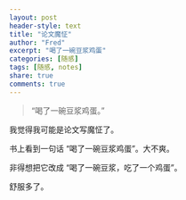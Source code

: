 ```yaml
---
layout: post
header-style: text
title: "论文魔怔"
author: "Fred"
excerpt: "喝了一碗豆浆鸡蛋"
categories: [随感]
tags: [随感, notes]
share: true
comments: true
---
```


> “喝了一碗豆浆鸡蛋。”

我觉得我可能是论文写魔怔了。

书上看到一句话 “喝了一碗豆浆鸡蛋”。大不爽。

非得想把它改成 “喝了一碗豆浆，吃了一个鸡蛋”。

舒服多了。

